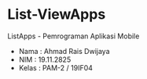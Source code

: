 # List-ViewApps
ListApps - Pemrograman Aplikasi Mobile 
- Nama  : Ahmad Rais Dwijaya
- NIM   : 19.11.2825
- Kelas : PAM-2 / 19IF04
